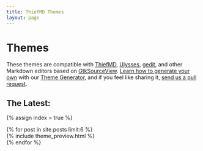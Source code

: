 ```yaml
---
title: ThiefMD Themes
layout: page
---
```


# Themes

These themes are compatible with [ThiefMD](https://thiefmd.com), [Ulysses](https://ulysses.app), [gedit](https://wiki.gnome.org/Apps/Gedit), and other Markdown editors based on [GtkSourceView](https://wiki.gnome.org/Projects/GtkSourceView). [Learn how to generate your own](/howto) with our [Theme Generator](https://github.com/ThiefMD/theme-generator), and if you feel like sharing it, [send us a pull request](https://github.com/ThiefMD/themes).

## The Latest:

{% assign index = true %}
<div class="row">
{% for post in site.posts limit:6 %}
<div class="theme_preview">
    {% include theme_preview.html %}
</div>
{% endfor %}
</div>

<script type="text/javascript">
    $('.slider').slider({ instructionText: "" });
</script>